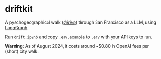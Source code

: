 # driftkit

A pyschogeographical walk ([*dérive*](https://en.wikipedia.org/wiki/D%C3%A9rive)) through San Francisco as a LLM, using [LangGraph](https://github.com/langchain-ai/langgraph).

Run `drift.ipynb` and copy `.env.example` to `.env` with your API keys to run.

**Warning:** As of August 2024, it costs around ~$0.80 in OpenAI fees per (short) city walk.
